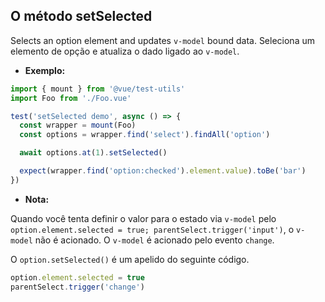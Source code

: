## O método setSelected

Selects an option element and updates `v-model` bound data.
Seleciona um elemento de opção e atualiza o dado ligado ao `v-model`.

- **Exemplo:**

```js
import { mount } from '@vue/test-utils'
import Foo from './Foo.vue'

test('setSelected demo', async () => {
  const wrapper = mount(Foo)
  const options = wrapper.find('select').findAll('option')

  await options.at(1).setSelected()

  expect(wrapper.find('option:checked').element.value).toBe('bar')
})
```

- **Nota:**

Quando você tenta definir o valor para o estado via `v-model` pelo `option.element.selected = true; parentSelect.trigger('input')`, o `v-model` não é acionado. O `v-model` é acionado pelo evento `change`.

O `option.setSelected()` é um apelido do seguinte código.

```js
option.element.selected = true
parentSelect.trigger('change')
```
